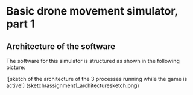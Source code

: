 # Basic drone movement simulator, part 1

## Architecture of the software
The software for this simulator is structured as shown in the following picture:

![sketch of the architecture of the 3 processes running while the game is active!] (sketch/assignment1_architecturesketch.png)

